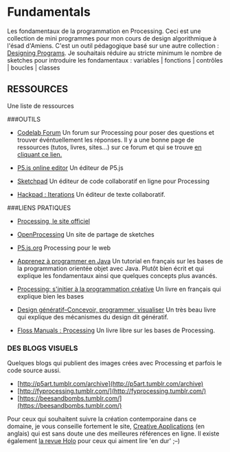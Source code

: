 # Fundamentals
Les fondamentaux de la programmation en Processing. 
Ceci est une collection de mini programmes pour mon cours de design algorithmique à l'ésad d'Amiens. C'est un outil pédagogique basé sur une autre collection : [Designing Programs](https://github.com/FreeArtBureau/DesigningPrograms). Je souhaitais réduire au stricte minimum le nombre de sketches pour introduire les fondamentaux : 
variables | fonctions | contrôles | boucles | classes



## RESSOURCES
Une liste de ressources

###OUTILS

- [Codelab Forum](http://codelab.fr/processing)
Un forum sur Processing pour poser des questions et trouver événtuellement les réponses.
Il y a une bonne page de ressources (tutos, livres, sites...) sur ce forum et qui se trouve [en cliquant ce lien.](http://codelab.fr/39)

- [P5.js online editor](https://alpha.editor.p5js.org)
Un éditeur de P5.js

- [Sketchpad](http://p5js.sketchpad.cc/sp/account/create-account)
Un éditeur de code collaboratif en ligne pour Processing

- [Hackpad : Iterations](https://iterations.hackpad.com/)
Un éditeur de texte collaboratif.


###LIENS PRATIQUES

- [Processing, le site officiel](https://processing.org/)

- [OpenProcessing](http://www.openprocessing.org/)
Un site de partage de sketches

- [P5.js.org](https://p5js.org/)
Processing pour le web

- [Apprenez à programmer en Java](https://openclassrooms.com/courses/apprenez-a-programmer-en-java)
Un tutorial en français sur les bases de la programmation orientée objet avec Java. Plutôt bien écrit et qui explique les fondamentaux ainsi que quelques concepts plus avancés. 

- [Processing: s'initier à la programmation créative](https://www.amazon.fr/Processing-Sinitier-programmation-cr-ative/dp/2100737848/ref=oosr)
Un livre en français qui explique bien les bases

- [Design génératif–Concevoir, programmer, visualiser](https://www.amazon.fr/Design-g%C3%A9n%C3%A9ratif-Concevoir-programmer-visualiser/dp/2350172155/ref=sr_1_1?s=books&ie=UTF8&qid=1472898919&sr=1-1&keywords=Design+g%C3%A9n%C3%A9ratif)
Un très beau livre qui explique des mécanismes du design dit génératif.

- [Floss Manuals : Processing](https://fr.flossmanuals.net/processing/introduction/)
Un livre libre sur les bases de Processing.

### DES BLOGS VISUELS
Quelques blogs qui publient des images crées avec Processing et parfois le code source aussi.

- [http://p5art.tumblr.com/archive](http://p5art.tumblr.com/archive)
- [http://fyprocessing.tumblr.com/](http://fyprocessing.tumblr.com/)
- [https://beesandbombs.tumblr.com/](https://beesandbombs.tumblr.com/)


Pour ceux qui souhaitent suivre la création contemporaine dans ce domaine, je vous conseille fortement le site, [Creative Applications](http://www.creativeapplications.net/) (en anglais) qui est sans doute une des meilleures références en ligne. Il existe également [la revue Holo](http://www.creativeapplications.net/holo/) pour ceux qui aiment lire 'en dur' ;–)


